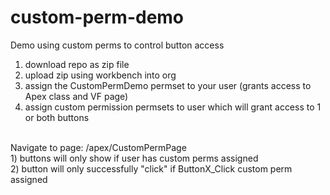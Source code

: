 custom-perm-demo
================

Demo using custom perms to control button access

1) download repo as zip file<br/>
2) upload zip using workbench into org<br/>
3) assign the CustomPermDemo permset to your user (grants access to Apex class and VF page)<br/>
4) assign custom permission permsets to user which will grant access to 1 or both buttons<br/>
<br/>
Navigate to page: /apex/CustomPermPage<br/>
1) buttons will only show if user has custom perms assigned<br/>
2) button will only successfully "click" if ButtonX_Click custom perm assigned<br/>
